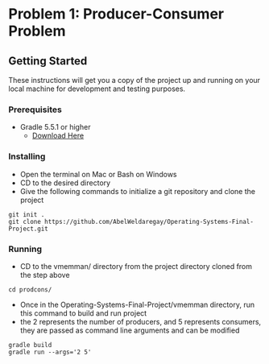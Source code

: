 # Problem 1: Producer-Consumer Problem
## Getting Started

These instructions will get you a copy of the project up and running on your local machine for development and testing purposes.

### Prerequisites
- Gradle 5.5.1 or higher
   - [Download Here](https://gradle.org/releases/)

### Installing

- Open the terminal on Mac or Bash on Windows
- CD to the desired directory
- Give the following commands to initialize a git repository and clone the project

```
git init .
git clone https://github.com/AbelWeldaregay/Operating-Systems-Final-Project.git
```

### Running
- CD to the vmemman/ directory from the project directory cloned from the step above
```
cd prodcons/
```
- Once in the Operating-Systems-Final-Project/vmemman directory, run this command to build and run project
- the 2 represents the number of producers, and 5 represents consumers, they are passed as command line arguments and can be modified
```
gradle build
gradle run --args='2 5'
```
